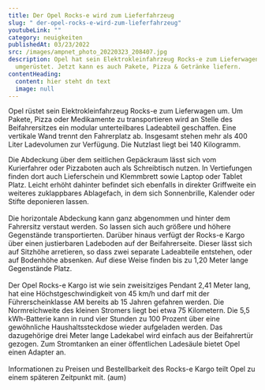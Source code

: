 ```yaml
---
title: Der Opel Rocks-e wird zum Lieferfahrzeug
slug: " der-opel-rocks-e-wird-zum-lieferfahrzeug"
youtubeLink: ""
category: neuigkeiten
publishedAt: 03/23/2022
src: /images/ampnet_photo_20220323_208407.jpg
description: Opel hat sein Elektrokleinfahrzeug Rocks-e zum Lieferwagen
  umgerüstet. Jetzt kann es auch Pakete, Pizza & Getränke liefern.
contentHeading:
  content: hier steht dn text
  image: null
---
```

Opel rüstet sein Elektrokleinfahrzeug Rocks-e zum Lieferwagen um. Um Pakete, Pizza oder Medikamente zu transportieren wird an Stelle des Beifahrersitzes ein modular unterteilbares Ladeabteil geschaffen. Eine vertikale Wand trennt den Fahrerplatz ab. Insgesamt stehen mehr als 400 Liter Ladevolumen zur Verfügung. Die Nutzlast liegt bei 140 Kilogramm.

Die Abdeckung über dem seitlichen Gepäckraum lässt sich vom Kurierfahrer oder Pizzaboten auch als Schreibtisch nutzen. In Vertiefungen finden dort auch Lieferschein und Klemmbrett sowie Laptop oder Tablet Platz. Leicht erhöht dahinter befindet sich ebenfalls in direkter Griffweite ein weiteres zuklappbares Ablagefach, in dem sich Sonnenbrille, Kalender oder Stifte deponieren lassen.\
\
Die horizontale Abdeckung kann ganz abgenommen und hinter dem Fahrersitz verstaut werden. So lassen sich auch größere und höhere Gegenstände transportierten. Darüber hinaus verfügt der Rocks-e Kargo über einen justierbaren Ladeboden auf der Beifahrerseite. Dieser lässt sich auf Sitzhöhe arretieren, so dass zwei separate Ladeabteile entstehen, oder auf Bodenhöhe absenken. Auf diese Weise finden bis zu 1,20 Meter lange Gegenstände Platz.\
\
Der Opel Rocks-e Kargo ist wie sein zweisitziges Pendant 2,41 Meter lang, hat eine Höchstgeschwindigkeit von 45 km/h und darf mit der Führerscheinklasse AM bereits ab 15 Jahren gefahren werden. Die Normreichweite des kleinen Stromers liegt bei etwa 75 Kilometern. Die 5,5 kWh-Batterie kann in rund vier Stunden zu 100 Prozent über eine gewöhnliche Haushaltssteckdose wieder aufgeladen werden. Das dazugehörige drei Meter lange Ladekabel wird einfach aus der Beifahrertür gezogen. Zum Stromtanken an einer öffentlichen Ladesäule bietet Opel einen Adapter an.\
\
Informationen zu Preisen und Bestellbarkeit des Rocks-e Kargo teilt Opel zu einem späteren Zeitpunkt mit. (aum)